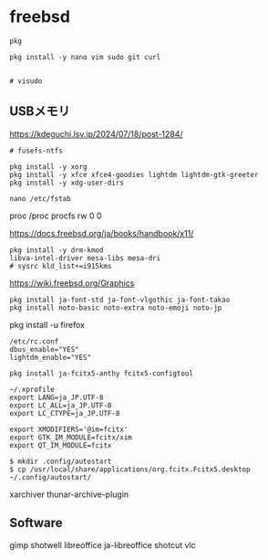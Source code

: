 # freebsd


```
pkg

pkg install -y nano vim sudo git curl


```

```
# visudo
```

## USBメモリ

https://kdeguchi.lsv.jp/2024/07/18/post-1284/

```
# fusefs-ntfs
```

```
pkg install -y xorg
pkg install -y xfce xfce4-goodies lightdm lightdm-gtk-greeter
pkg install -y xdg-user-dirs

nano /etc/fstab
```

proc                    /proc   procfs  rw              0       0


https://docs.freebsd.org/ja/books/handbook/x11/

```
pkg install -y drm-kmod
libva-intel-driver mesa-libs mesa-dri
# sysrc kld_list+=i915kms
```

https://wiki.freebsd.org/Graphics
```
pkg install ja-font-std ja-font-vlgothic ja-font-takao
pkg install noto-basic noto-extra noto-emoji noto-jp
```


pkg install -u firefox

```
/etc/rc.conf
dbus_enable="YES"
lightdm_enable="YES"
```

```
pkg install ja-fcitx5-anthy fcitx5-configtool
```

```
~/.xprofile
export LANG=ja_JP.UTF-8
export LC_ALL=ja_JP.UTF-8
export LC_CTYPE=ja_JP.UTF-8
 
export XMODIFIERS='@im=fcitx'
export GTK_IM_MODULE=fcitx/xim
export QT_IM_MODULE=fcitx
```

```
$ mkdir .config/autostart
$ cp /usr/local/share/applications/org.fcitx.Fcitx5.desktop ~/.config/autostart/
```

xarchiver
thunar-archive-plugin

## Software
gimp shotwell
libreoffice ja-libreoffice
shotcut vlc

